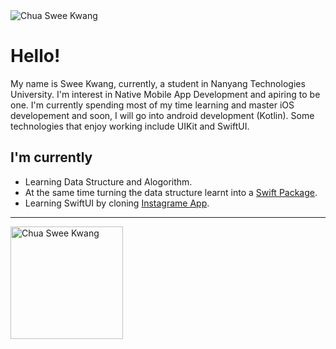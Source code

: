 <img src="https://drive.google.com/uc?id=15S4kGn1a0veUExXmIxwLcdbziSHJlI0V" alt="Chua Swee Kwang">
<h1>Hello!</h1>
My name is Swee Kwang, currently, a student in Nanyang Technologies University. I'm interest in Native Mobile App Development and apiring to be one. I'm currently spending most of my time learning and master iOS developement and soon, I will go into android development (Kotlin). Some technologies that enjoy working include UIKit and SwiftUI.  

<h2>I'm currently</h2>
<ul>
  <li>Learning Data Structure and Alogorithm.</li>
  <li>At the same time turning the data structure learnt into a <a href="https://github.com/Sweekwang/Swift-Data-Structure">Swift Package</a>.</li>
  <li>Learning SwiftUI by cloning <a href="https://github.com/Sweekwang/Instagram-Clone">Instagrame App</a>.</li>
</ul>


<!---
Sweekwang/Sweekwang is a ✨ special ✨ repository because its `README.md` (this file) appears on your GitHub profile.
You can click the Preview link to take a look at your changes.
--->


<hr/>
<a href="https://apps.apple.com/sg/developer/chua-kwang/id1464828215">
<img src="https://selinko.com/site/wp-content/uploads/2017/10/itunes-app-store-logo-e1508928959717.png" style="width:180px;" alt="Chua Swee Kwang">
</a>

